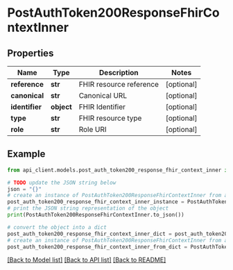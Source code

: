# PostAuthToken200ResponseFhirContextInner


## Properties

Name | Type | Description | Notes
------------ | ------------- | ------------- | -------------
**reference** | **str** | FHIR resource reference | [optional] 
**canonical** | **str** | Canonical URL | [optional] 
**identifier** | **object** | FHIR Identifier | [optional] 
**type** | **str** | FHIR resource type | [optional] 
**role** | **str** | Role URI | [optional] 

## Example

```python
from api_client.models.post_auth_token200_response_fhir_context_inner import PostAuthToken200ResponseFhirContextInner

# TODO update the JSON string below
json = "{}"
# create an instance of PostAuthToken200ResponseFhirContextInner from a JSON string
post_auth_token200_response_fhir_context_inner_instance = PostAuthToken200ResponseFhirContextInner.from_json(json)
# print the JSON string representation of the object
print(PostAuthToken200ResponseFhirContextInner.to_json())

# convert the object into a dict
post_auth_token200_response_fhir_context_inner_dict = post_auth_token200_response_fhir_context_inner_instance.to_dict()
# create an instance of PostAuthToken200ResponseFhirContextInner from a dict
post_auth_token200_response_fhir_context_inner_from_dict = PostAuthToken200ResponseFhirContextInner.from_dict(post_auth_token200_response_fhir_context_inner_dict)
```
[[Back to Model list]](../README.md#documentation-for-models) [[Back to API list]](../README.md#documentation-for-api-endpoints) [[Back to README]](../README.md)


